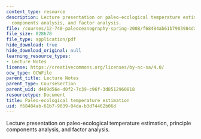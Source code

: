 ```yaml
---
content_type: resource
description: Lecture presentation on paleo-ecological temperature estimation, principle
  components analysis, and factor analysis.
file: /courses/12-740-paleoceanography-spring-2008/f68484ab61b7903984dab3d74462b06d_lec04_slide.pdf
file_size: 828678
file_type: application/pdf
hide_download: true
hide_download_original: null
learning_resource_types:
- Lecture Notes
license: https://creativecommons.org/licenses/by-nc-sa/4.0/
ocw_type: OCWFile
parent_title: Lecture Notes
parent_type: CourseSection
parent_uid: d409d56e-d0f2-7c39-c96f-3d8512960818
resourcetype: Document
title: Paleo-ecological temperature estimation
uid: f68484ab-61b7-9039-84da-b3d74462b06d
---
```

Lecture presentation on paleo-ecological temperature estimation, principle components analysis, and factor analysis.